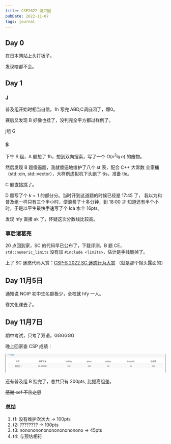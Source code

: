 ```yaml
---
title: CSP2022 游只因
pubDate: 2022-11-07
tags: journal
---
```


## Day 0

在日本网站上头打板子。

发现啥都不会。

## Day 1

### J

普及组开始时相当自信，1h 写完 ABD,C调自闭了，爆0。  

赛后又发现 B 好像也挂了，没判完全平方都过样例了。  

j组 G

### S

下午 S 组，A 题想了 1h，想到双向搜索，写了一个 $O(n^2\lg n)$ 的废物。  

然后发现 B 题傻逼题，我就傻逼地维护了八个 st 表，配合 C++ 大常数
全家桶（std::cin, std::vector），大样例虚拟机下头跑了 6s，准备 tle。

C 题直接跳了。

D 题写了个 $k=1$ 的部分分。当时开到这道题的时候已经是 17:45 了，
我以为和普及组一样只有三个半小时，便浪费了十多分钟，到 18:00 才
知道还有半个小时，于是以平生最快手速写了个 lca 水个 16pts。

发现 hfy 直接 ak 了，怀疑这次分数线比较高。

### 事后诸葛亮

20 点回到家，SC 的代码早已公布了，下载评测，B 题 CE，
`std::numeric_limits` 没有加 `#include <limits>`，估计是手贱删掉了。

上了 SC 迷惑代码大赏：[CSP-S 2022 SC 迷惑行为大赏](https://www.luogu.com.cn/blog/546086/csp-s-2022-sc-mi-huo-xing-wei-tai-shang)
（就是那个抛头露面的）

## Day 11月5日

通知说 NOIP 初中生名额极少，全校就 hfy 一人。

卷文化课去了。

## Day 11月7日

期中考试，只考了双语，GGGGGG

晚上回家查 CSP 成绩：

![csps](/assets/images/score-feacca04.png)

还有普及组 B 挂完了，总共只有 200pts, 比提高组差。

~~感谢 ccf 不杀之恩~~

### 总结

1. t1: 没有维护次次大 -> 100pts
2. t2: ???????? -> 100pts
3. t3: nononononononononononono -> 45pts
4. t4: 与预估相符
